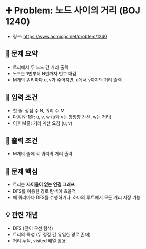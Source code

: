 # ➕ Problem: 노드 사이의 거리 (BOJ 1240)

- 링크: https://www.acmicpc.net/problem/1240

## 📌 문제 요약

- 트리에서 두 노드 간 거리 출력
- 노드는 1번부터 N번까지 번호 매김
- M개의 쿼리마다 u, v가 주어지면, u에서 v까지의 거리 출력

## 🔢 입력 조건

- 첫 줄: 정점 수 N, 쿼리 수 M
- 다음 N-1줄: u, v, w (u와 v는 양방향 간선, w는 거리)
- 이후 M줄: 거리 계산 요청 (u, v)

## 🎯 출력 조건

- M개의 줄에 각 쿼리의 거리 출력

## 🧠 문제 핵심

- 트리는 **사이클이 없는 연결 그래프**
- DFS를 이용한 경로 탐색이 효율적
- 매 쿼리마다 DFS를 수행하거나, 하나의 루트에서 모든 거리 저장 가능

## 💡 관련 개념

- DFS (깊이 우선 탐색)
- 트리의 특성 (두 정점 간 유일한 경로 존재)
- 거리 누적, visited 배열 활용
